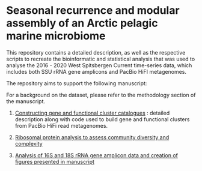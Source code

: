# Seasonal recurrence and modular assembly of an Arctic pelagic marine microbiome

This repository contains a detailed description, as well as the respective scripts to recreate the bioinformatic and statistical analysis that was used to analyse the 2016 - 2020 West Spitsbergen Current time-series data, which includes both SSU rRNA gene amplicons and PacBio HiFI metagenomes.

The repository aims to support the following manuscript:

For a background on the dataset, please refer to the methodology section of the manuscript.

1) [Constructing gene and functional cluster catalogues](https://github.com/tpriest0/Fram_Strait_WSC_time_series_2016-2020/wiki/Construction-of-gene-and-functional-cluster-catalogues-and-their-taxonomic-classification) : detailed description along with code used to build gene and functional clusters from PacBio HiFi read metagenomes.

2) [Ribosomal protein analysis to assess community diversity and complexity](https://github.com/tpriest0/FRAM_STRAIT_WSC20_data_analysis/wiki/Community-level-ribosomal-protein-gene-analysis)

3) [Analysis of 16S and 18S rRNA gene amplicon data and creation of figures presented in manuscript](https://github.com/tpriest0/FRAM_STRAIT_WSC20_data_analysis/wiki/Statistical-analysis-and-figure-creation)

